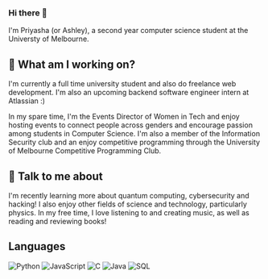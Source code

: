 ### Hi there 👋 
I'm Priyasha (or Ashley), a second year computer science student at the Universty of Melbourne.


## 🔭 What am I working on?

I'm currently a full time university student and also do freelance web development. I'm also an upcoming backend software engineer intern at Atlassian :)

In my spare time, I'm the Events Director of Women in Tech and enjoy hosting events to connect people across genders and encourage passion among students in Computer Science. I'm also a member of the Information Security club and an enjoy competitive programming through the University of Melbourne Competitive Programming Club. 

## 💬 Talk to me about 

I'm recently learning more about quantum computing, cybersecurity and hacking! I also enjoy other fields of science and technology, particularly physics. In my free time, I love listening to and creating music, as well as reading and reviewing books!

## Languages
![Python](https://img.shields.io/badge/-Python-000?&logo=Python)
![JavaScript](https://img.shields.io/badge/-JavaScript-000?&logo=JavaScript)
![C](https://img.shields.io/badge/-C-000?&logo=C)
![Java](https://img.shields.io/badge/-Java-000?&logo=Java&logoColor=007396)
![SQL](https://img.shields.io/badge/-SQL-000?&logo=MySQL)


<!--
**pr1yasha/pr1yasha** is a ✨ _special_ ✨ repository because its `README.md` (this file) appears on your GitHub profile.
-->

